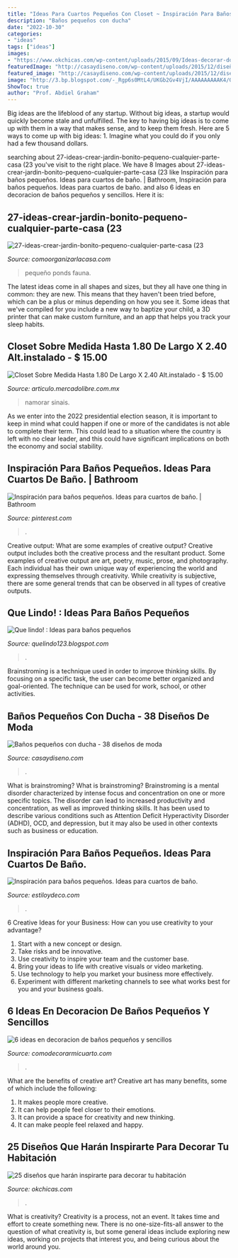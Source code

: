 ```yaml
---
title: "Ideas Para Cuartos Pequeños Con Closet ~ Inspiración Para Baños Pequeños. Ideas Para Cuartos De Baño."
description: "Baños pequeños con ducha"
date: "2022-10-30"
categories:
- "ideas"
tags: ["ideas"]
images:
- "https://www.okchicas.com/wp-content/uploads/2015/09/Ideas-decorar-dormitorio-11.jpg"
featuredImage: "http://casaydiseno.com/wp-content/uploads/2015/12/diseño-baño-moderno-ducha.jpg"
featured_image: "http://casaydiseno.com/wp-content/uploads/2015/12/diseño-baño-moderno-ducha.jpg"
image: "http://3.bp.blogspot.com/-_Rgp6s0MtL4/UKGb2Gv4VjI/AAAAAAAAAK4/Qqm4tR-VEjM/s1600/ideas-for-small-bathrooms.jpg"
ShowToc: true
author: "Prof. Abdiel Graham"
---
```



Big ideas are the lifeblood of any startup. Without big ideas, a startup would quickly become stale and unfulfilled. The key to having big ideas is to come up with them in a way that makes sense, and to keep them fresh. Here are 5 ways to come up with big ideas: 1. Imagine what you could do if you only had a few thousand dollars.

	

		
searching about 27-ideas-crear-jardin-bonito-pequeno-cualquier-parte-casa (23 you've visit to the right place. We have 8 Images about 27-ideas-crear-jardin-bonito-pequeno-cualquier-parte-casa (23 like Inspiración para baños pequeños. Ideas para cuartos de baño. | Bathroom, Inspiración para baños pequeños. Ideas para cuartos de baño. and also 6 ideas en decoracion de baños pequeños y sencillos. Here it is:
		
    
## 27-ideas-crear-jardin-bonito-pequeno-cualquier-parte-casa (23

<img loading=lazy src="http://comoorganizarlacasa.com/wp-content/uploads/2017/07/27-ideas-crear-jardin-bonito-pequeno-cualquier-parte-casa-23.jpg" onerror="this.onerror=null;this.src='https://tse4.mm.bing.net/th?id=OIP.-iqCrVUJwvCtOgS7Ey_HogHaKG&amp;pid=15.1';" alt="27-ideas-crear-jardin-bonito-pequeno-cualquier-parte-casa (23">

_Source: comoorganizarlacasa.com_

>pequeño ponds fauna. 

	

The latest ideas come in all shapes and sizes, but they all have one thing in common: they are new. This means that they haven't been tried before, which can be a plus or minus depending on how you see it. Some ideas that we've compiled for you include a new way to baptize your child, a 3D printer that can make custom furniture, and an app that helps you track your sleep habits.

    
## Closet Sobre Medida Hasta 1.80 De Largo X 2.40 Alt.instalado - $ 15.00

<img loading=lazy src="https://http2.mlstatic.com/closet-sobre-medida-hasta-180-de-largo-x-240-altinstalado-D_NQ_NP_945721-MLM20837713296_072016-F.jpg" onerror="this.onerror=null;this.src='https://tse4.mm.bing.net/th?id=OIP.zpxmtVsLBcSNOOPlMxmwLgHaNK&amp;pid=15.1';" alt="Closet Sobre Medida Hasta 1.80 De Largo X 2.40 Alt.instalado - $ 15.00">

_Source: articulo.mercadolibre.com.mx_

>namorar sinais. 

	

As we enter into the 2022 presidential election season, it is important to keep in mind what could happen if one or more of the candidates is not able to complete their term. This could lead to a situation where the country is left with no clear leader, and this could have significant implications on both the economy and social stability.

    
## Inspiración Para Baños Pequeños. Ideas Para Cuartos De Baño. | Bathroom

<img loading=lazy src="https://i.pinimg.com/736x/08/09/b2/0809b2028dccc61eba1de36f8281bc3a.jpg" onerror="this.onerror=null;this.src='https://tse4.mm.bing.net/th?id=OIP.mfxGthJCU4hZG7rpAdEtawHaLH&amp;pid=15.1';" alt="Inspiración para baños pequeños. Ideas para cuartos de baño. | Bathroom">

_Source: pinterest.com_

>. 

	

Creative output: What are some examples of creative output?
Creative output includes both the creative process and the resultant product. Some examples of creative output are art, poetry, music, prose, and photography. Each individual has their own unique way of experiencing the world and expressing themselves through creativity. While creativity is subjective, there are some general trends that can be observed in all types of creative outputs.

    
## Que Lindo! : Ideas Para Baños Pequeños

<img loading=lazy src="http://3.bp.blogspot.com/-_Rgp6s0MtL4/UKGb2Gv4VjI/AAAAAAAAAK4/Qqm4tR-VEjM/s1600/ideas-for-small-bathrooms.jpg" onerror="this.onerror=null;this.src='https://tse4.mm.bing.net/th?id=OIP.oIMciUquO4X29KjGDBeGzAHaKl&amp;pid=15.1';" alt="Que lindo! : Ideas para baños pequeños">

_Source: quelindo123.blogspot.com_

>. 

	

Brainstroming is a technique used in order to improve thinking skills. By focusing on a specific task, the user can become better organized and goal-oriented. The technique can be used for work, school, or other activities.

    
## Baños Pequeños Con Ducha - 38 Diseños De Moda

<img loading=lazy src="http://casaydiseno.com/wp-content/uploads/2015/12/diseño-baño-moderno-ducha.jpg" onerror="this.onerror=null;this.src='https://tse4.mm.bing.net/th?id=OIP.peiODeu4on3ls_mEbNNG_AHaJ3&amp;pid=15.1';" alt="Baños pequeños con ducha - 38 diseños de moda">

_Source: casaydiseno.com_

>. 

	

What is brainstroming?
What is brainstroming? Brainstroming is a mental disorder characterized by intense focus and concentration on one or more specific topics. The disorder can lead to increased productivity and concentration, as well as improved thinking skills. It has been used to describe various conditions such as Attention Deficit Hyperactivity Disorder (ADHD), OCD, and depression, but it may also be used in other contexts such as business or education.

    
## Inspiración Para Baños Pequeños. Ideas Para Cuartos De Baño.

<img loading=lazy src="https://www.estiloydeco.com/wp-content/uploads/2015/04/inspiracion-para-banos-pequenos-7.jpg" onerror="this.onerror=null;this.src='https://tse4.mm.bing.net/th?id=OIP.WWMYEkYIzbePcWOuG7GaBwHaJ4&amp;pid=15.1';" alt="Inspiración para baños pequeños. Ideas para cuartos de baño.">

_Source: estiloydeco.com_

>. 

	

6 Creative Ideas for your Business: How can you use creativity to your advantage?
1. Start with a new concept or design.
2. Take risks and be innovative.
3. Use creativity to inspire your team and the customer base. 
4. Bring your ideas to life with creative visuals or video marketing. 
5. Use technology to help you market your business more effectively. 
6. Experiment with different marketing channels to see what works best for you and your business goals.

    
## 6 Ideas En Decoracion De Baños Pequeños Y Sencillos

<img loading=lazy src="https://comodecorarmicuarto.com/wp-content/uploads/2019/09/imagenes-de-decoracion-de-baños-pequeños-y-sencillos.jpg" onerror="this.onerror=null;this.src='https://tse1.mm.bing.net/th?id=OIP.gc9kuFcTNby4ChZN7YugZQAAAA&amp;pid=15.1';" alt="6 ideas en decoracion de baños pequeños y sencillos">

_Source: comodecorarmicuarto.com_

>. 

	

What are the benefits of creative art?
Creative art has many benefits, some of which include the following: 
1. It makes people more creative.
2. It can help people feel closer to their emotions.
3. It can provide a space for creativity and new thinking.
4. It can make people feel relaxed and happy.

    
## 25 Diseños Que Harán Inspirarte Para Decorar Tu Habitación

<img loading=lazy src="https://www.okchicas.com/wp-content/uploads/2015/09/Ideas-decorar-dormitorio-11.jpg" onerror="this.onerror=null;this.src='https://tse1.mm.bing.net/th?id=OIP.HXk85_RLY3Pfq5owCKJQowHaEU&amp;pid=15.1';" alt="25 diseños que harán inspirarte para decorar tu habitación">

_Source: okchicas.com_

>. 

	

What is creativity?
Creativity is a process, not an event. It takes time and effort to create something new. There is no one-size-fits-all answer to the question of what creativity is, but some general ideas include exploring new ideas, working on projects that interest you, and being curious about the world around you.

